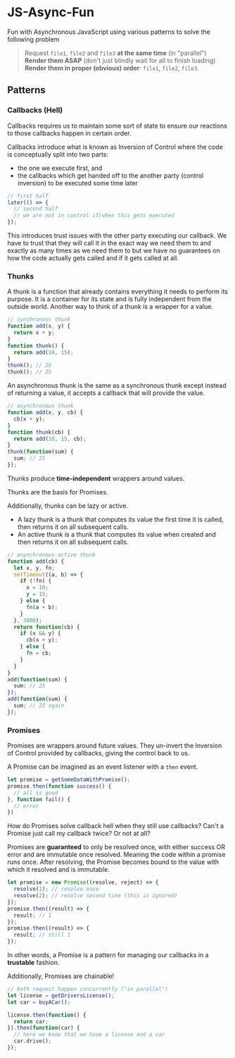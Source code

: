 # JS-Async-Fun
Fun with Asynchronous JavaScript using various patterns to solve the
following problem

> Request `file1`, `file2` and `file3` **at the same time** (in "parallel")
> **Render them ASAP** (don't just blindly wait for all to finish loading)
> **Render them in proper (obvious) order**: `file1`, `file2`, `file3`.

## Patterns

### Callbacks (Hell)
Callbacks requires us to maintain
some sort of state to ensure our
reactions to those callbacks happen
in certain order.

Callbacks introduce what is known as
Inversion of Control where the code
is conceptually split into two parts:

- the one we execute first, and
- the callbacks which get handed
off to the another party (control
inversion) to be executed some time
later

```javascript
// first half
later(() => {
  // second half
  // we are not in control if/when this gets executed
});
```

This introduces trust issues with the
other party executing our callback. We
have to trust that they will call it
in the exact way we need them to and
exactly as many times as we need them
to but we have no guarantees on how
the code actually gets called and if
it gets called at all.

### Thunks
A thunk is a function that
already contains everything
it needs to perform its
purpose. It is a container
for its state and is fully
independent from the outside
world. Another way to think
of a thunk is a wrapper for
a value.

```javascript
// synchronous thunk
function add(x, y) {
  return x + y;
}
function thunk() {
  return add(10, 15);
}
thunk(); // 25
thunk(); // 25
```

An asynchronous thunk is the
same as a synchronous thunk
except instead of returning
a value, it accepts a callback
that will provide the value.

```javascript
// asynchronous thunk
function add(x, y, cb) {
  cb(x + y);
}
function thunk(cb) {
  return add(10, 15, cb);
}
thunk(function(sum) {
  sum; // 25
});
```

Thunks produce **time-independent**
wrappers around values.

Thunks are the basis for Promises.

Additionally, thunks can be
lazy or active.

- A lazy thunk is a thunk that
computes its value the first
time it is called, then
returns it on all subsequent
calls.
- An active thunk is a thunk that
computes its value when created
and then returns it on all
subsequent calls.

```javascript
// asynchronous active thunk
function add(cb) {
  let x, y, fn;
  setTimeout((a, b) => {
    if (!fn) {
      x = 10;
      y = 15;
    } else {
      fn(a + b);
    }
  }, 3000);
  return function(cb) {
    if (x && y) {
      cb(x + y);
    } else {
      fn = cb;
    }
  }
}
add(function(sum) {
  sum; // 25
});
add(function(sum) {
  sum; // 25 again
});
```

### Promises
Promises are wrappers around
future values. They un-invert
the Inversion of Control
provided by callbacks, giving
the control back to us.

A Promise can be imagined as
an event listener with a `then`
event.

```javascript
let promise = getSomeDataWithPromise();
promise.then(function success() {
  // all is good
}, function fail() {
  // error
})
```

How do Promises solve callback hell
when they still use callbacks? Can't
a Promise just call my callback twice?
Or not at all?

Promises are **guaranteed** to only be
resolved once, with either success OR
error and are immutable once resolved.
Meaning the code within a promise runs
once. After resolving, the Promise
becomes bound to the value with which
it resolved and is immutable.

```javascript
let promise = new Promise((resolve, reject) => {
  resolve(1); // resolve once
  resolve(2); // resolve second time (this is ignored)
});
promise.then((result) => {
  result; // 1
});
promise.then((result) => {
  result; // still 1
});
```

In other words, a Promise is a pattern
for managing our callbacks in a **trustable**
fashion.

Additionally, Promises are chainable!

```javascript
// both request happen concurrently ("in parallel")
let license = getDriversLicense();
let car = buyACar();

license.then(function() {
  return car;
}).then(function(car) {
  // here we know that we have a license and a car
  car.drive();
});
```
